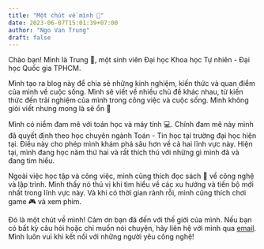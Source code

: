 ```yaml
---
title: "Một chút về mình 🐳"
date: 2023-06-07T15:01:39+07:00
author: "Ngo Van Trung"
draft: false
---
```


Chào bạn! Mình là Trung 🐳, một sinh viên Đại học Khoa học Tự nhiên - Đại học Quốc gia TPHCM.

Mình tạo ra blog này để chia sẻ những kinh nghiệm, kiến thức và quan điểm của mình về cuộc sống. Mình sẽ viết về nhiều chủ đề khác nhau, từ kiến thức đến trải nghiệm của mình trong công việc và cuộc sống. Mình không giỏi viết nhưng mong là sẽ ổn 👀

Mình có niềm đam mê với toán học và máy tính 💻. Chính đam mê này mình đã quyết định theo học chuyên ngành Toán - Tin học tại trường đại học hiện tại. Điều này cho phép mình khám phá sâu hơn về cả hai lĩnh vực này. Hiện tại, mình đang học năm thứ hai và rất thích thú với những gì mình đã và đang tìm hiểu.

Ngoài việc học tập và công việc, mình cũng thích đọc sách 📖 về công nghệ và lập trình. Mình thấy nó thú vị khi tìm hiểu về các xu hướng và tiến bộ mới nhất trong lĩnh vực này. Và khi có thời gian rảnh rỗi, mình cũng thích chơi game 🎮 và xem phim.

Đó là một chút về mình! Cảm ơn bạn đã đến với thế giới của mình. Nếu bạn có bất kỳ câu hỏi hoặc chỉ muốn nói chuyện, hãy liên hệ với mình qua [email](trung2601.it@gmail.com). Mình luôn vui khi kết nối với những người yêu công nghệ!
